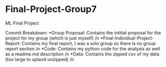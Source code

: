 # Final-Project-Group7
ML Final Project

Commit Breakdown:
*Group Proposal: Contains the intitial proposal for the project for my group (which is just myself) /n
*Final-Individual-Project-Report: Contains my final report, I was a solo group so there is no group report section /n
*Code: Contains my python code for the analysis as well as a readme.md description /n
*Data: Contains the zipped csv of my data (too large to uplaod unzipped) /n
